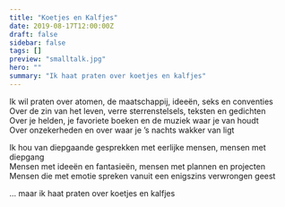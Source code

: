 ```yaml
---
title: "Koetjes en Kalfjes"
date: 2019-08-17T12:00:00Z
draft: false
sidebar: false
tags: []
preview: "smalltalk.jpg"
hero: ""
summary: "Ik haat praten over koetjes en kalfjes"
---
```


Ik wil praten over atomen, de maatschappij, ideeën, seks en conventies  
Over de zin van het leven, verre sterrenstelsels, teksten en gedichten  
Over je helden, je favoriete boeken en de muziek waar je van houdt  
Over onzekerheden en over waar je ’s nachts wakker van ligt

Ik hou van diepgaande gesprekken met eerlijke mensen, mensen met diepgang  
Mensen met ideeën en fantasieën, mensen met plannen en projecten  
Mensen die met emotie spreken vanuit een enigszins verwrongen geest  

... maar ik haat praten over koetjes en kalfjes